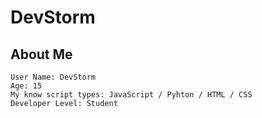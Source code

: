 # DevStorm
## About Me
```
User Name: DevStorm
Age: 15
My know script types: JavaScript / Pyhton / HTML / CSS
Developer Level: Student
```